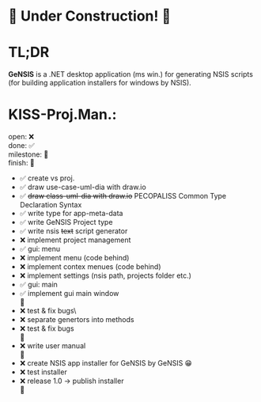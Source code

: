 # 🚧 Under Construction! 🚧

# TL;DR
**GeNSIS** is a .NET desktop application (ms win.) for generating
NSIS scripts (for building application installers for windows by NSIS).

# KISS-Proj.Man.:
open: ❌\
done: ✅\
milestone: 🚩\
finish: 🏁

- ✅ create vs proj.
- ✅ draw use-case-uml-dia with draw.io
- ✅ ~~draw class-uml-dia with draw.io~~ PECOPALISS Common Type Declaration Syntax
- ✅ write type for app-meta-data
- ✅ write GeNSIS Project type
- ✅ write nsis ~~text~~ script generator
- ❌ implement project management
- ✅ gui: menu
- ❌ implement menu (code behind)
- ❌ implement contex menues (code behind)
- ❌ implement settings (nsis path, projects folder etc.)
- ✅ gui: main
- ✅ implement gui main window\
🚩
- ❌ test & fix bugs\
- ❌ separate genertors into methods
- ❌ test & fix bugs\
🚩
- ❌ write user manual\
🚩
- ❌ create NSIS app installer for GeNSIS by GeNSIS 😁
- ❌ test installer
- ❌ release 1.0 -> publish installer\
🏁




